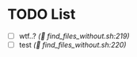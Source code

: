 # TODO List

- [ ] wtf..?  *(📍 find_files_without.sh:219)*
- [ ] test  *(📍 find_files_without.sh:220)*